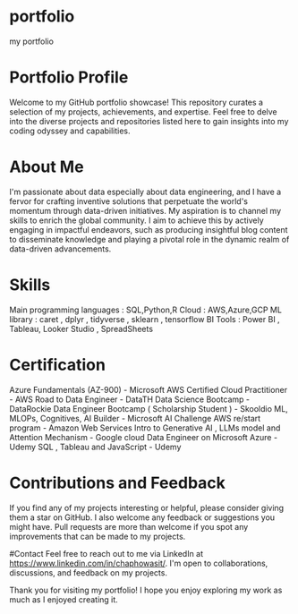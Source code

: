 # portfolio
my portfolio
# Portfolio Profile
Welcome to my GitHub portfolio showcase! This repository curates a selection of my projects, achievements, and expertise. Feel free to delve into the diverse projects and repositories listed here to gain insights into my coding odyssey and capabilities.

# About Me
I'm passionate about data especially about data engineering, and I have a fervor for crafting inventive solutions that perpetuate the world's momentum through data-driven initiatives. My aspiration is to channel my skills to enrich the global community. I aim to achieve this by actively engaging in impactful endeavors, such as producing insightful blog content to disseminate knowledge and playing a pivotal role in the dynamic realm of data-driven advancements.

# Skills
Main programming languages : SQL,Python,R
Cloud : AWS,Azure,GCP
ML library : caret , dplyr , tidyverse , sklearn , tensorflow
BI Tools : Power BI , Tableau, Looker Studio , SpreadSheets

# Certification
Azure Fundamentals (AZ-900) - Microsoft
AWS Certified Cloud Practitioner - AWS
Road to Data Engineer - DataTH
Data Science Bootcamp - DataRockie
Data Engineer Bootcamp ( Scholarship Student ) - Skooldio
ML, MLOPs, Cognitives, AI Builder - Microsoft AI Challenge 
AWS re/start program - Amazon Web Services
Intro to Generative AI , LLMs model and Attention Mechanism - Google cloud
Data Engineer on Microsoft Azure - Udemy
SQL , Tableau and JavaScript - Udemy

# Contributions and Feedback
If you find any of my projects interesting or helpful, please consider giving them a star on GitHub. I also welcome any feedback or suggestions you might have. Pull requests are more than welcome if you spot any improvements that can be made to my projects.

#Contact
Feel free to reach out to me via LinkedIn at https://www.linkedin.com/in/chaphowasit/. I'm open to collaborations, discussions, and feedback on my projects.

Thank you for visiting my portfolio! I hope you enjoy exploring my work as much as I enjoyed creating it.

